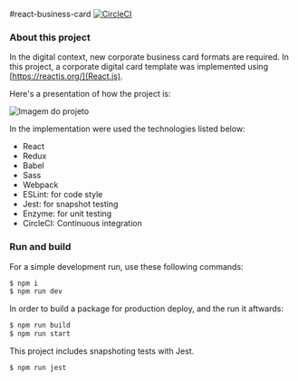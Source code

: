 #react-business-card
[![CircleCI](https://circleci.com/gh/marialuisacp/react-business-card.svg?style=svg)](https://circleci.com/gh/marialuisacp/react-business-card)

### About this project

In the digital context, new corporate business card formats are required. In this project, a corporate digital card template was implemented using [https://reactjs.org/](React.js).

Here's a presentation of how the project is:

![Imagem do projeto ](presentation.gif)

In the implementation were used the technologies listed below:

- React
- Redux
- Babel
- Sass
- Webpack
- ESLint: for code style
- Jest: for snapshot testing
- Enzyme: for unit testing
- CircleCI: Continuous integration


### Run and build

For a simple development run, use these following commands:

```bash
$ npm i
$ npm run dev
```

In order to build a package for production deploy, and the run it aftwards:
```bash
$ npm run build
$ npm run start
```

This project includes snapshoting tests with Jest. 
```bash
$ npm run jest
```